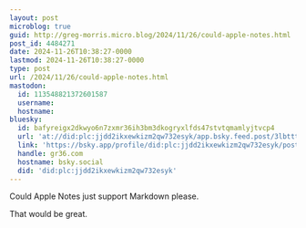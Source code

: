 ```yaml
---
layout: post
microblog: true
guid: http://greg-morris.micro.blog/2024/11/26/could-apple-notes.html
post_id: 4484271
date: 2024-11-26T10:38:27-0000
lastmod: 2024-11-26T10:38:27-0000
type: post
url: /2024/11/26/could-apple-notes.html
mastodon:
  id: 113548821372601587
  username: 
  hostname: 
bluesky:
  id: bafyreigx2dkwyo6n7zxmr36ih3bm3dkogryxlfds47stvtqmamlyjtvcp4
  url: 'at://did:plc:jjdd2ikxewkizm2qw732esyk/app.bsky.feed.post/3lbtttrbqg22b'
  link: 'https://bsky.app/profile/did:plc:jjdd2ikxewkizm2qw732esyk/post/3lbtttrbqg22b'
  handle: gr36.com
  hostname: bsky.social
  did: 'did:plc:jjdd2ikxewkizm2qw732esyk'
---
```

Could Apple Notes just support Markdown please.

That would be great. 
